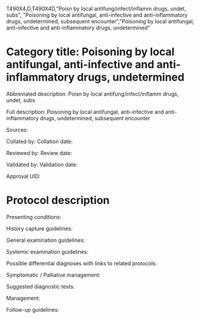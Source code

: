 T490X4,D,T490X4D,"Poisn by local antifung/infect/inflamm drugs, undet, subs", "Poisoning by local antifungal, anti-infective and anti-inflammatory drugs, undetermined, subsequent encounter","Poisoning by local antifungal, anti-infective and anti-inflammatory drugs, undetermined"
# Category title: Poisoning by local antifungal, anti-infective and anti-inflammatory drugs, undetermined

Abbreviated description: Poisn by local antifung/infect/inflamm drugs, undet, subs

Full description: Poisoning by local antifungal, anti-infective and anti-inflammatory drugs, undetermined, subsequent encounter

Sources:

Collated by:
Collation date:

Reviewed by:
Review date:

Validated by:
Validation date:

Approval UID:

# Protocol description

Presenting conditions:

History capture guidelines:

General examination guidelines:

Systemic examination guidelines:

Possible differential diagnoses with links to related protocols:

Symptomatic / Palliative management:

Suggested diagnostic tests:

Management:

Follow-up guidelines:
